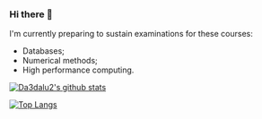 ### Hi there 👋

<!--
**Da3dalu2/Da3dalu2** is a ✨ _special_ ✨ repository because its `README.md` (this file) appears on your GitHub profile.

Here are some ideas to get you started:

- 🔭 I’m currently working on ...
- 🌱 I’m currently learning ...
- 👯 I’m looking to collaborate on ...
- 🤔 I’m looking for help with ...
- 💬 Ask me about ...
- 📫 How to reach me: ...
- 😄 Pronouns: ...
- ⚡ Fun fact: ...
-->

I'm currently preparing to sustain examinations for these courses:

- Databases;
- Numerical methods;
- High performance computing.

[![Da3dalu2's github stats](https://github-readme-stats.vercel.app/api?username=Da3dalu2&hide=stars,issues,prs)](https://github.com/Da3dalu2/github-readme-stats)

[![Top Langs](https://github-readme-stats.vercel.app/api/top-langs/?username=Da3dalu2&layout=compact&hide=jupyter%20notebook&langs_count=8)](https://github.com/Da3dalu2)
